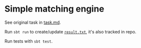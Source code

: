 # Simple matching engine

See original task in [task.md](task.md).

Run `sbt run` to create/update [`result.txt`](result.txt), it's also tracked in repo.
 
Run tests with `sbt test`.